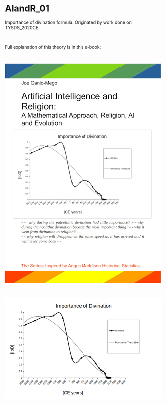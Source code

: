 # AIandR_01

Importance of divination formula.  Originated by work done on TYSDS_2020CE.

<br>

Full explanation of this theory is in this e-book:

<br>


<kbd> <img src="https://raw.githubusercontent.com/joeganiomego/AIandR_01/main/TAIandR_Cover_01_compressed.jpg" /> </kbd>


<br>

![main IOD chart](https://raw.githubusercontent.com/joeganiomego/AIandR_01/main/IoD_01_bw_1.png)
